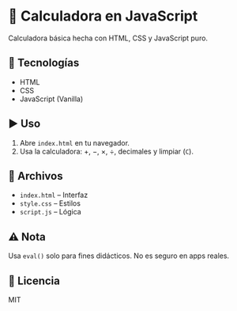 # 🧮 Calculadora en JavaScript

Calculadora básica hecha con HTML, CSS y JavaScript puro.

## 🔧 Tecnologías
- HTML
- CSS
- JavaScript (Vanilla)

## ▶️ Uso
1. Abre `index.html` en tu navegador.
2. Usa la calculadora: +, −, ×, ÷, decimales y limpiar (`C`).

## 📁 Archivos
- `index.html` – Interfaz
- `style.css` – Estilos
- `script.js` – Lógica

## ⚠️ Nota
Usa `eval()` solo para fines didácticos. No es seguro en apps reales.

## 📄 Licencia
MIT

